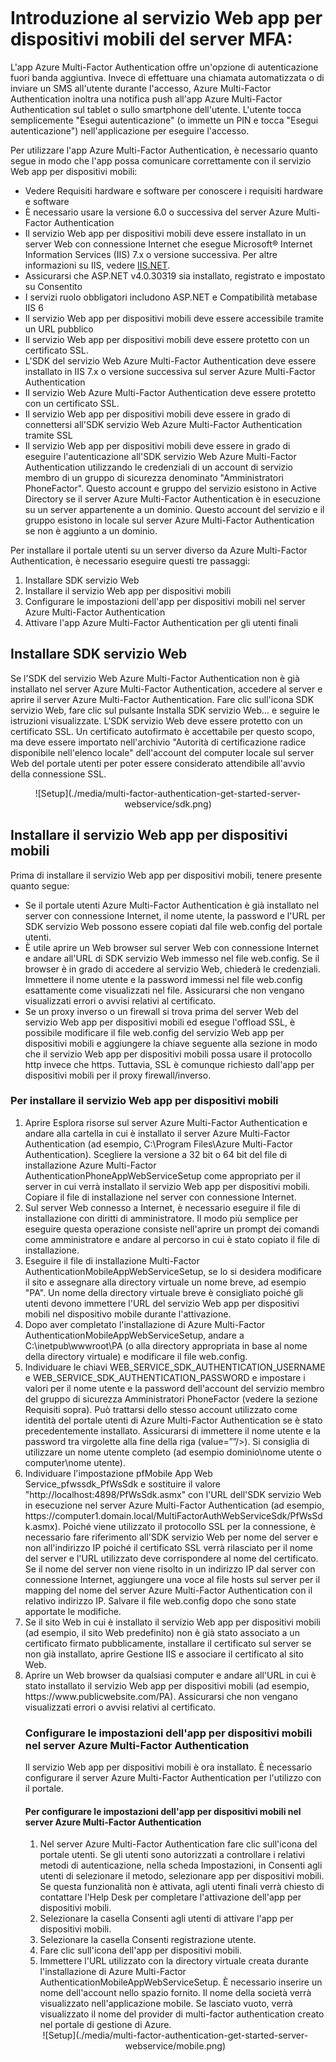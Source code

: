 <properties 
	pageTitle="Introduzione al servizio Web app per dispositivi mobili del server MFA:"
	description="L'app Azure Multi-Factor Authentication offre un'opzione di autenticazione fuori banda aggiuntiva. Consente al server MFA di inviare notifiche push agli utenti."
	services="multi-factor-authentication"
	documentationCenter=""
	authors="kgremban"
	manager="femila"
	editor="curtland"/>  

<tags
	ms.service="multi-factor-authentication"
	ms.workload="identity"
	ms.tgt_pltfrm="na"
	ms.devlang="na"
	ms.topic="get-started-article"
	ms.date="08/04/2016"
	ms.author="kgremban"/>  

# Introduzione al servizio Web app per dispositivi mobili del server MFA:

L'app Azure Multi-Factor Authentication offre un'opzione di autenticazione fuori banda aggiuntiva. Invece di effettuare una chiamata automatizzata o di inviare un SMS all'utente durante l'accesso, Azure Multi-Factor Authentication inoltra una notifica push all'app Azure Multi-Factor Authentication sul tablet o sullo smartphone dell'utente. L'utente tocca semplicemente "Esegui autenticazione" (o immette un PIN e tocca "Esegui autenticazione") nell'applicazione per eseguire l'accesso.

Per utilizzare l'app Azure Multi-Factor Authentication, è necessario quanto segue in modo che l'app possa comunicare correttamente con il servizio Web app per dispositivi mobili:

- Vedere Requisiti hardware e software per conoscere i requisiti hardware e software
- È necessario usare la versione 6.0 o successiva del server Azure Multi-Factor Authentication
- Il servizio Web app per dispositivi mobili deve essere installato in un server Web con connessione Internet che esegue Microsoft® Internet Information Services (IIS) 7.x o versione successiva. Per altre informazioni su IIS, vedere [IIS.NET](http://www.iis.net/).
- Assicurarsi che ASP.NET v4.0.30319 sia installato, registrato e impostato su Consentito
- I servizi ruolo obbligatori includono ASP.NET e Compatibilità metabase IIS 6
- Il servizio Web app per dispositivi mobili deve essere accessibile tramite un URL pubblico
- Il servizio Web app per dispositivi mobili deve essere protetto con un certificato SSL.
- L'SDK del servizio Web Azure Multi-Factor Authentication deve essere installato in IIS 7.x o versione successiva sul server Azure Multi-Factor Authentication
- Il servizio Web Azure Multi-Factor Authentication deve essere protetto con un certificato SSL.
- Il servizio Web app per dispositivi mobili deve essere in grado di connettersi all'SDK servizio Web Azure Multi-Factor Authentication tramite SSL
- Il servizio Web app per dispositivi mobili deve essere in grado di eseguire l'autenticazione all'SDK servizio Web Azure Multi-Factor Authentication utilizzando le credenziali di un account di servizio membro di un gruppo di sicurezza denominato "Amministratori PhoneFactor". Questo account e gruppo del servizio esistono in Active Directory se il server Azure Multi-Factor Authentication è in esecuzione su un server appartenente a un dominio. Questo account del servizio e il gruppo esistono in locale sul server Azure Multi-Factor Authentication se non è aggiunto a un dominio.


Per installare il portale utenti su un server diverso da Azure Multi-Factor Authentication, è necessario eseguire questi tre passaggi:

1. Installare SDK servizio Web
2. Installare il servizio Web app per dispositivi mobili
3. Configurare le impostazioni dell'app per dispositivi mobili nel server Azure Multi-Factor Authentication
4. Attivare l'app Azure Multi-Factor Authentication per gli utenti finali

## Installare SDK servizio Web

Se l'SDK del servizio Web Azure Multi-Factor Authentication non è già installato nel server Azure Multi-Factor Authentication, accedere al server e aprire il server Azure Multi-Factor Authentication. Fare clic sull'icona SDK servizio Web, fare clic sul pulsante Installa SDK servizio Web... e seguire le istruzioni visualizzate. L'SDK servizio Web deve essere protetto con un certificato SSL. Un certificato autofirmato è accettabile per questo scopo, ma deve essere importato nell'archivio "Autorità di certificazione radice disponibile nell'elenco locale" dell'account del computer locale sul server Web del portale utenti per poter essere considerato attendibile all'avvio della connessione SSL.

<center>![Setup](./media/multi-factor-authentication-get-started-server-webservice/sdk.png)</center>

## Installare il servizio Web app per dispositivi mobili
Prima di installare il servizio Web app per dispositivi mobili, tenere presente quanto segue:

- Se il portale utenti Azure Multi-Factor Authentication è già installato nel server con connessione Internet, il nome utente, la password e l'URL per SDK servizio Web possono essere copiati dal file web.config del portale utenti.
- È utile aprire un Web browser sul server Web con connessione Internet e andare all'URL di SDK servizio Web immesso nel file web.config. Se il browser è in grado di accedere al servizio Web, chiederà le credenziali. Immettere il nome utente e la password immessi nel file web.config esattamente come visualizzati nel file. Assicurarsi che non vengano visualizzati errori o avvisi relativi al certificato.
- Se un proxy inverso o un firewall si trova prima del server Web del servizio Web app per dispositivi mobili ed esegue l'offload SSL, è possibile modificare il file web.config del servizio Web app per dispositivi mobili e aggiungere la chiave seguente alla sezione <appSettings> in modo che il servizio Web app per dispositivi mobili possa usare il protocollo http invece che https. Tuttavia, SSL è comunque richiesto dall'app per dispositivi mobili per il proxy firewall/inverso. <add key="SSL\_REQUIRED" value="false"/>

### Per installare il servizio Web app per dispositivi mobili

<ol>
<li>Aprire Esplora risorse sul server Azure Multi-Factor Authentication e andare alla cartella in cui è installato il server Azure Multi-Factor Authentication (ad esempio, C:\Program Files\Azure Multi-Factor Authentication). Scegliere la versione a 32 bit o 64 bit del file di installazione Azure Multi-Factor AuthenticationPhoneAppWebServiceSetup come appropriato per il server in cui verrà installato il servizio Web app per dispositivi mobili. Copiare il file di installazione nel server con connessione Internet.</li>

<li>Sul server Web connesso a Internet, è necessario eseguire il file di installazione con diritti di amministratore. Il modo più semplice per eseguire questa operazione consiste nell'aprire un prompt dei comandi come amministratore e andare al percorso in cui è stato copiato il file di installazione.</li>  

<li>Eseguire il file di installazione Multi-Factor AuthenticationMobileAppWebServiceSetup, se lo si desidera modificare il sito e assegnare alla directory virtuale un nome breve, ad esempio "PA". Un nome della directory virtuale breve è consigliato poiché gli utenti devono immettere l'URL del servizio Web app per dispositivi mobili nel dispositivo mobile durante l'attivazione.</li>

<li>Dopo aver completato l'installazione di Azure Multi-Factor AuthenticationMobileAppWebServiceSetup, andare a C:\inetpub\wwwroot\PA (o alla directory appropriata in base al nome della directory virtuale) e modificare il file web.config.</li>  

<li>Individuare le chiavi WEB_SERVICE_SDK_AUTHENTICATION_USERNAME e WEB_SERVICE_SDK_AUTHENTICATION_PASSWORD e impostare i valori per il nome utente e la password dell'account del servizio membro del gruppo di sicurezza Amministratori PhoneFactor (vedere la sezione Requisiti sopra). Può trattarsi dello stesso account utilizzato come identità del portale utenti di Azure Multi-Factor Authentication se è stato precedentemente installato. Assicurarsi di immettere il nome utente e la password tra virgolette alla fine della riga (value=””/>). Si consiglia di utilizzare un nome utente completo (ad esempio dominio\nome utente o computer\nome utente).</li>  

<li>Individuare l'impostazione pfMobile App Web Service_pfwssdk_PfWsSdk e sostituire il valore "http://localhost:4898/PfWsSdk.asmx" con l'URL dell'SDK servizio Web in esecuzione nel server Azure Multi-Factor Authentication (ad esempio, https://computer1.domain.local/MultiFactorAuthWebServiceSdk/PfWsSdk.asmx). Poiché viene utilizzato il protocollo SSL per la connessione, è necessario fare riferimento all'SDK servizio Web per nome del server e non all'indirizzo IP poiché il certificato SSL verrà rilasciato per il nome del server e l'URL utilizzato deve corrispondere al nome del certificato. Se il nome del server non viene risolto in un indirizzo IP dal server con connessione Internet, aggiungere una voce al file hosts sul server per il mapping del nome del server Azure Multi-Factor Authentication con il relativo indirizzo IP. Salvare il file web.config dopo che sono state apportate le modifiche.</li>  

<li>Se il sito Web in cui è installato il servizio Web app per dispositivi mobili (ad esempio, il sito Web predefinito) non è già stato associato a un certificato firmato pubblicamente, installare il certificato sul server se non già installato, aprire Gestione IIS e associare il certificato al sito Web.</li>  

<li>Aprire un Web browser da qualsiasi computer e andare all'URL in cui è stato installato il servizio Web app per dispositivi mobili (ad esempio, https://www.publicwebsite.com/PA). Assicurarsi che non vengano visualizzati errori o avvisi relativi al certificato.</li>

### Configurare le impostazioni dell'app per dispositivi mobili nel server Azure Multi-Factor Authentication
Il servizio Web app per dispositivi mobili è ora installato. È necessario configurare il server Azure Multi-Factor Authentication per l'utilizzo con il portale.

#### Per configurare le impostazioni dell'app per dispositivi mobili nel server Azure Multi-Factor Authentication

1. Nel server Azure Multi-Factor Authentication fare clic sull'icona del portale utenti. Se gli utenti sono autorizzati a controllare i relativi metodi di autenticazione, nella scheda Impostazioni, in Consenti agli utenti di selezionare il metodo, selezionare app per dispositivi mobili. Se questa funzionalità non è attivata, agli utenti finali verrà chiesto di contattare l'Help Desk per completare l'attivazione dell'app per dispositivi mobili.
2. Selezionare la casella Consenti agli utenti di attivare l'app per dispositivi mobili.
3. Selezionare la casella Consenti registrazione utente.
4. Fare clic sull'icona dell'app per dispositivi mobili.
5. Immettere l'URL utilizzato con la directory virtuale creata durante l'installazione di Azure Multi-Factor AuthenticationMobileAppWebServiceSetup. È necessario inserire un nome dell'account nello spazio fornito. Il nome della società verrà visualizzato nell'applicazione mobile. Se lasciato vuoto, verrà visualizzato il nome del provider di multi-factor authentication creato nel portale di gestione di Azure.



<center>![Setup](./media/multi-factor-authentication-get-started-server-webservice/mobile.png)</center>

<!---HONumber=AcomDC_0921_2016-->